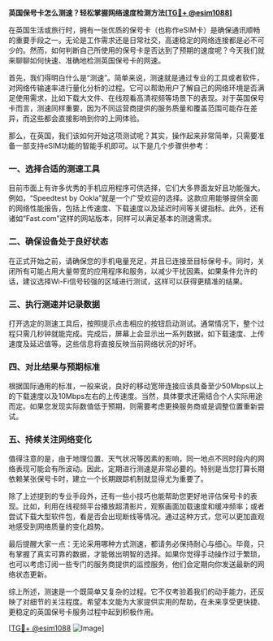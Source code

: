 **英国保号卡怎么测速？轻松掌握网络速度检测方法[[TG💪+ @esim1088](https://t.me/s/esim1088)]**

在英国生活或旅行时，拥有一张优质的保号卡（也称作eSIM卡）是确保通讯顺畅的重要手段之一。无论是工作需求还是日常社交，高速稳定的网络连接都是必不可少的。然而，如何判断自己所使用的保号卡是否达到了预期的速度呢？今天我们就来聊聊如何快速、准确地检测英国保号卡的网速。

首先，我们得明白什么是“测速”。简单来说，测速就是通过专业的工具或者软件，对网络传输速率进行量化分析的过程。它可以帮助用户了解自己的网络环境是否满足使用需求，比如下载大文件、在线观看高清视频等场景下的表现。对于英国保号卡而言，测速同样重要，因为不同运营商提供的服务质量和覆盖范围可能存在差异，而这些都会直接影响到你的上网体验。

那么，在英国，我们该如何开始这项测试呢？其实，操作起来非常简单，只需要准备一部支持eSIM功能的智能手机即可。以下是几个步骤供参考：

### 一、选择合适的测速工具

目前市面上有许多优秀的手机应用程序可供选择，它们大多界面友好且功能强大。例如，“Speedtest by Ookla”就是一个广受欢迎的选择。这款应用能够提供全面的网络性能报告，包括上传速度、下载速度以及延迟时间等关键指标。此外，还有诸如“Fast.com”这样的网站版本，同样可以满足基本的测速需求。

### 二、确保设备处于良好状态

在正式开始之前，请确保您的手机电量充足，并且已连接至目标保号卡。同时，关闭所有可能占用大量带宽的应用程序和服务，以减少干扰因素。如果条件允许的话，建议选择Wi-Fi信号较强的区域进行测试，这样可以获得更精准的结果。

### 三、执行测速并记录数据

打开选定的测速工具后，按照提示点击相应的按钮启动测试。通常情况下，整个过程只需几秒钟就能完成。完成后，屏幕上会显示出一系列数据，如下载速度、上传速度及延迟值等。这些信息将直接反映当前网络状况的好坏。

### 四、对比结果与预期标准

根据国际通用的标准，一般来说，良好的移动宽带连接应该具备至少50Mbps以上的下载速度以及10Mbps左右的上传速度。当然，具体要求还需结合个人实际用途而定。如果您发现实际数值低于预期，则需要考虑更换服务商或是调整位置重新尝试。

### 五、持续关注网络变化

值得注意的是，由于地理位置、天气状况等因素的影响，同一地点不同时段内的网络表现可能会有所波动。因此，定期进行测速是非常必要的。特别是当您打算长期依赖某张保号卡时，建立一个长期跟踪机制就显得尤为重要了。

除了上述提到的专业手段外，还有一些小技巧也能帮助您更好地评估保号卡的表现。比如，利用在线视频平台播放超清影片，观察画面加载速度和缓冲频率；或者尝试下载大型软件包，看是否会出现断线等情况。通过这种方式，您可以更加直观地感受到网络质量的变化趋势。

最后提醒大家一点：无论采用哪种方式测速，都请务必保持耐心与细心。毕竟，只有掌握了真实可靠的数据，才能做出明智的选择。如果你觉得手动操作过于繁琐，也可以考虑订阅一些专门的服务商提供的监控服务，他们会定期向你发送最新的网络状态更新。

综上所述，测速是一个既简单又复杂的过程。它不仅考验着我们的动手能力，还反映了对细节的关注程度。希望本文能为大家提供实用的帮助，在未来享受更快捷、更稳定的英国保号卡服务过程中起到积极作用。

[[TG💪+ @esim1088](https://t.me/s/esim1088) ![Image](https://i.postimg.cc/4NQfJmqS/Snipaste-2025-05-13-00-14-12.png)]